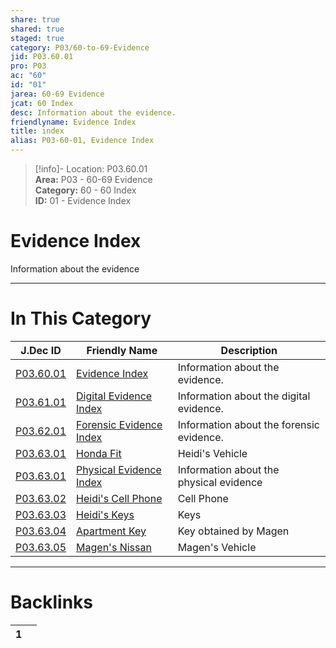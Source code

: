 ```yaml
---  
share: true  
shared: true  
staged: true  
category: P03/60-to-69-Evidence  
jid: P03.60.01  
pro: P03  
ac: "60"  
id: "01"  
jarea: 60-69 Evidence  
jcat: 60 Index  
desc: Information about the evidence.  
friendlyname: Evidence Index  
title: index  
alias: P03-60-01, Evidence Index  
---  
```

  
>[!info]- Location: P03.60.01  
>**Area:** P03 - 60-69 Evidence  
>**Category:** 60 - 60 Index  
>**ID:** 01 - Evidence Index  
  
# Evidence Index  
  
Information about the evidence  
  
  
  
---  
# In This Category  
  
| J.Dec ID                                                                                      | Friendly Name                                                                                          | Description                              |  
| --------------------------------------------------------------------------------------------- | ------------------------------------------------------------------------------------------------------ | ---------------------------------------- |  
| [P03.60.01](index.md)                           | [Evidence Index](index.md)                               | Information about the evidence.          |  
| [P03.61.01](./61-Digital/index.md)                | [Digital Evidence Index](./61-Digital/index.md)            | Information about the digital evidence.  |  
| [P03.62.01](./62-Forensic/index.md)               | [Forensic Evidence Index](./62-Forensic/index.md)          | Information about the forensic evidence. |  
| [P03.63.01](./63-Physical/01-Honda-Fit.md)        | [Honda Fit](./63-Physical/01-Honda-Fit.md)                 | Heidi's Vehicle                          |  
| [P03.63.01](./63-Physical/index.md)               | [Physical Evidence Index](./63-Physical/index.md)          | Information about the physical evidence  |  
| [P03.63.02](./63-Physical/02-Heidi-Cell-Phone.md) | [Heidi's Cell Phone](./63-Physical/02-Heidi-Cell-Phone.md) | Cell Phone                               |  
| [P03.63.03](./63-Physical/03-Heidi-Keys.md)       | [Heidi's Keys](./63-Physical/03-Heidi-Keys.md)             | Keys                                     |  
| [P03.63.04](./63-Physical/04-Apartment-Key.md)    | [Apartment Key](./63-Physical/04-Apartment-Key.md)         | Key obtained by Magen                    |  
| [P03.63.05](./63-Physical/05-Magen-Nissan.md)     | [Magen's Nissan](./63-Physical/05-Magen-Nissan.md)         | Magen's Vehicle                          |  
  
  
---  
# Backlinks  
<div><table class="dataview table-view-table"><thead class="table-view-thead"><tr class="table-view-tr-header"><th class="table-view-th"><span></span><span class="dataview small-text">1</span></th><th class="table-view-th"><span></span></th></tr></thead><tbody class="table-view-tbody"></tbody></table></div>
